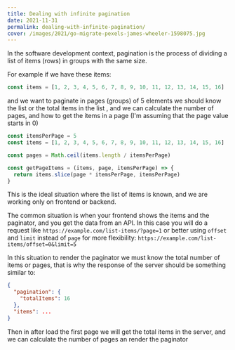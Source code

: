 ```yaml
---
title: Dealing with infinite pagination
date: 2021-11-31
permalink: dealing-with-infinite-pagination/
cover: /images/2021/go-migrate-pexels-james-wheeler-1598075.jpg
---
```


In the software development context, pagination is the process of dividing a list of items (rows) in groups with the same size.

For example if we have these items:
```js
const items = [1, 2, 3, 4, 5, 6, 7, 8, 9, 10, 11, 12, 13, 14, 15, 16]
```
and we want to paginate in pages (groups) of 5 elements we should know the list or the total items in the list , and we can calculate the number of pages, and how to get the items in a page (I'm assuming that the page value starts in 0)

```js
const itemsPerPage = 5
const items = [1, 2, 3, 4, 5, 6, 7, 8, 9, 10, 11, 12, 13, 14, 15, 16]

const pages = Math.ceil(items.length / itemsPerPage)

const getPageItems = (items, page, itemsPerPage) => {
  return items.slice(page * itemsPerPage, itemsPerPage)
}
```
 This is the ideal situation where the list of items is known, and we are working only on frontend or backend.

The common situation is when your frontend shows the items and the paginator, and you get the data from an API. In this case you will do a request like `https://example.com/list-items/?page=1` or better using `offset` and `limit` instead of `page` for more flexibility: `https://example.com/list-items/offset=0&limit=5`

In this situation to render the paginator we must know the total number of items or pages, that is why the response of the server should be something similar to:

```json
{
  "pagination": {
    "totalItems": 16
  },
  "items": ...
}
```
Then in after load the first page we will get the total items in the server, and we can calculate the number of pages an render the paginator


